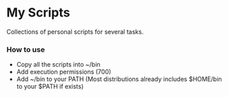 # My Scripts
Collections of personal scripts for several tasks.

### How to use
- Copy all the scripts into ~/bin
- Add execution permissions (700)
- Add ~/bin to your PATH (Most distributions already includes $HOME/bin to your $PATH if exists)
